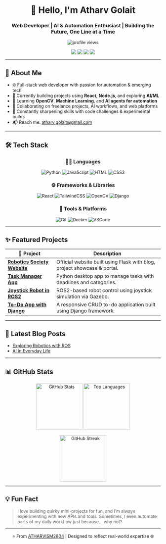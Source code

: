 <h1 align="center">👋 Hello, I'm Atharv Golait</h1>
<h3 align="center">Web Developer | AI & Automation Enthusiast | Building the Future, One Line at a Time</h3>

<p align="center">
  <img src="https://komarev.com/ghpvc/?username=ATHARVISM2804&label=Profile%20views&color=blueviolet&style=flat-square" alt="profile views" />
</p>

<p align="center">
  <a href="https://atharvism2804.github.io/website"><img src="https://img.shields.io/badge/🌐%20Portfolio-atharvism2804.github.io-121212?style=for-the-badge&logo=google-chrome&logoColor=white" /></a>
  <a href="mailto:atharv.golait@gmail.com"><img src="https://img.shields.io/badge/✉️%20Email-atharv.golait@gmail.com-FF6F61?style=for-the-badge&logo=gmail&logoColor=white" /></a>
  <a href="https://www.linkedin.com/in/atharv-golait-9048772ab/"><img src="https://img.shields.io/badge/LinkedIn-0A66C2?style=for-the-badge&logo=linkedin&logoColor=white" /></a>
  <a href="https://x.com/AtharvGolait"><img src="https://img.shields.io/badge/Twitter-1DA1F2?style=for-the-badge&logo=twitter&logoColor=white" /></a>
</p>

---

## 🚀 About Me

- 🌐 Full-stack web developer with passion for automation & emerging tech  
- 🔭 Currently building projects using **React**, **Node.js**, and exploring **AI/ML**  
- 🌱 Learning **OpenCV**, **Machine Learning**, and **AI agents for automation**  
- 💼 Collaborating on freelance projects, AI workflows, and web platforms  
- 🧠 Constantly sharpening skills with code challenges & experimental builds  
- 📬 Reach me: [atharv.golait@gmail.com](mailto:atharv.golait@gmail.com)  

---

## 🛠 Tech Stack

<div align="center">

### 👨‍💻 Languages
![Python](https://img.shields.io/badge/Python-FFD43B?style=for-the-badge&logo=python&logoColor=blue)
![JavaScript](https://img.shields.io/badge/JavaScript-F7DF1E?style=for-the-badge&logo=javascript&logoColor=black)
![HTML](https://img.shields.io/badge/HTML5-E34F26?style=for-the-badge&logo=html5&logoColor=white)
![CSS3](https://img.shields.io/badge/CSS3-1572B6?style=for-the-badge&logo=css3&logoColor=white)

### ⚙️ Frameworks & Libraries
![React](https://img.shields.io/badge/React-20232A?style=for-the-badge&logo=react&logoColor=61DAFB)
![TailwindCSS](https://img.shields.io/badge/TailwindCSS-38B2AC?style=for-the-badge&logo=tailwind-css&logoColor=white)
![OpenCV](https://img.shields.io/badge/OpenCV-5C3EE8?style=for-the-badge&logo=opencv&logoColor=white)
![Django](https://img.shields.io/badge/Django-092E20?style=for-the-badge&logo=django&logoColor=white)

### 🧰 Tools & Platforms
![Git](https://img.shields.io/badge/Git-F05032?style=for-the-badge&logo=git&logoColor=white)
![Docker](https://img.shields.io/badge/Docker-2496ED?style=for-the-badge&logo=docker&logoColor=white)
![VSCode](https://img.shields.io/badge/VSCode-007ACC?style=for-the-badge&logo=visual-studio-code&logoColor=white)

</div>

---

## ✨ Featured Projects

| 🚀 Project | Description |
|-----------|-------------|
| [**Robotics Society Website**](https://github.com/AshishNith/RoboticsSocietyWebsite) | Official website built using Flask with blog, project showcase & portal. |
| [**Task Manager App**](https://github.com/AshishNith/TaskManager) | Python desktop app to manage tasks with deadlines and categories. |
| [**Joystick Robot in ROS2**](https://github.com/AshishNith/JoystickRobot) | ROS2-based robot control using joystick simulation via Gazebo. |
| [**To-Do App with Django**](https://github.com/AshishNith/ToDoAppDjango) | A responsive CRUD to-do application built using Django framework. |

---

## 📝 Latest Blog Posts

<!-- BLOG-POST-LIST:START -->
- [Exploring Robotics with ROS](https://example.com/blog/ros)
- [AI in Everyday Life](https://example.com/blog/ai-life)
<!-- BLOG-POST-LIST:END -->

---

## 📊 GitHub Stats

<p align="center">
  <img src="https://github-readme-stats.vercel.app/api?username=ATHARVISM2804&show_icons=true&theme=radical" alt="GitHub Stats" height="150"/>
  <img src="https://github-readme-stats.vercel.app/api/top-langs/?username=ATHARVISM2804&layout=compact&theme=radical" alt="Top Languages" height="150"/>
</p>

<p align="center">
  <img src="https://github-readme-streak-stats.herokuapp.com?user=ATHARVISM2804&theme=radical" alt="GitHub Streak" height="150"/>
</p>

---

## 💡 Fun Fact

> I love building quirky mini-projects for fun, and I’m always experimenting with new APIs and tools. Sometimes, I even automate parts of my daily workflow just because... why not?

---

<p align="center">
  ⭐️ From <a href="https://github.com/ATHARVISM2804">ATHARVISM2804</a> | Designed to reflect real-world expertise 🌐
</p>
